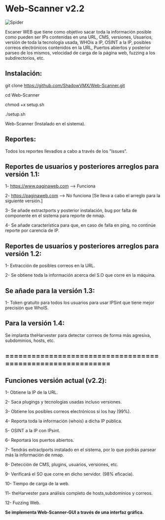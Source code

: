 # Web-Scanner v2.2


![Spider](https://user-images.githubusercontent.com/92258683/172819106-63370bfd-ec49-4363-9d56-aebf3d8b8105.jpg)



Escaner WEB que tiene como objetivo sacar toda la información posible como pueden ser IPs contenidas en una URL, CMS, versiones, Usuarios, versión de toda la tecnología usada, WHOis a IP, OSINT a la IP, posibles correos electrónicos contenidos en la URL, Puertos abiertos y posterior parseo de los mismos, velocidad de carga de la página web, fuzzing a los subdirectorios, etc.


## Instalación:

git clone https://github.com/ShadowVMX/Web-Scanner.git

cd Web-Scanner

chmod +x setup.sh

./setup.sh

Web-Scanner (Instalado en el sistema).



## Reportes:

Todos los reportes llevadlos a cabo a través de los "Issues".



## Reportes de usuarios y posteriores arreglos para versión 1.1:

1- https://www.paginaweb.com --> Funciona

2- https://paginaweb.com --> No funciona [Se lleva a cabo el arreglo para la siguiente versión.]

3- Se añade extractports y posterior instalación, bug por falta de componente en el sistema para reporte de nmap.

4- Se añade característica para que, en caso de falla en ping, no continúe reporte por carencia de IP.




## Reportes de usuarios y posteriores arreglos para versión 1.2:

1- Extracción de posibles correos en la URL.

2- Se obtiene toda la información acerca del S.O que corre en la máquina.



## Se añade para la versión 1.3:

1- Token gratuíto para todos los usuarios para usar IPSint que tiene mejor precisión que WhoIS.

## Para la versión 1.4:

Se implanta theHarvester para detectar correos de forma más agresiva, subdominios, hosts, etc.


## ===========================================================


## Funciones versión actual (v2.2):

1- Obtiene la IP de la URL.

2- Saca plugings y tecnologías usadas incluso versiones.

3- Obtiene los posibles correos electrónicos si los hay (99%).

4- Reporta toda la información (whois) a dicha IP pública.

5- OSINT a la IP con IPsint.

6- Reportará los puertos abiertos.

7- Tendrás extractports instalado en el sistema, por lo que podrás parsear más la información de nmap.

8- Detección de CMS, plugins, usuarios, versiones, etc.

9- Verificará el SO que corre en dicho servidor. (98% eficacia).

10- Tiempo de carga de la web.

11- theHarvester para análisis completo de hosts,subdominios y correos.

12- Fuzzing Web.

**Se implementa Web-Scanner-GUI a través de una interfaz gráfica.**




